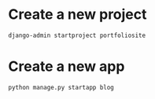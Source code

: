 
# Create a new project
```django-admin startproject portfoliosite```

# Create a new app 
```python manage.py startapp blog```